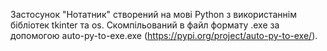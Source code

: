Застосунок "Нотатник" створений на мові Python з використаннім бібліотек tkinter та os.
Скомпільований в файл формату .exe за допомогою auto-py-to-exe.exe (https://pypi.org/project/auto-py-to-exe/).
